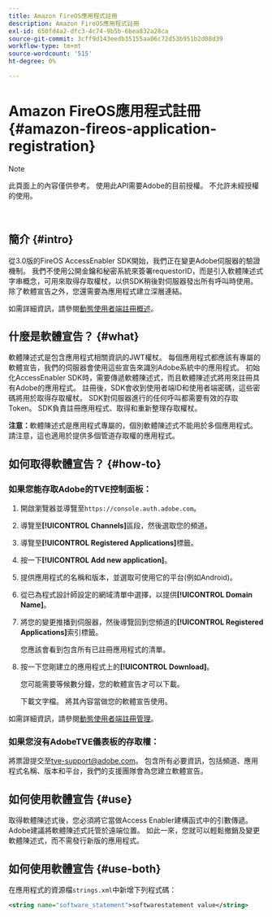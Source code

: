 ```yaml
---
title: Amazon FireOS應用程式註冊
description: Amazon FireOS應用程式註冊
exl-id: 650fd4a2-dfc3-4c74-9b5b-6bea832a28ca
source-git-commit: 3cff9d143eedb35155aa06c72d53b951b2d08d39
workflow-type: tm+mt
source-wordcount: '515'
ht-degree: 0%

---
```


# Amazon FireOS應用程式註冊 {#amazon-fireos-application-registration}

>[!NOTE]
>
>此頁面上的內容僅供參考。 使用此API需要Adobe的目前授權。 不允許未經授權的使用。

</br>

## 簡介 {#intro}

從3.0版的FireOS AccessEnabler SDK開始，我們正在變更Adobe伺服器的驗證機制。 我們不使用公開金鑰和秘密系統來簽署requestorID，而是引入軟體陳述式字串概念，可用來取得存取權杖，以供SDK稍後對伺服器發出所有呼叫時使用。 除了軟體宣告之外，您還需要為應用程式建立深層連結。

如需詳細資訊，請參閱[動態使用者端註冊概述](./dcr-api/dynamic-client-registration-overview.md)。

## 什麼是軟體宣告？ {#what}

軟體陳述式是包含應用程式相關資訊的JWT權杖。 每個應用程式都應該有專屬的軟體宣告，我們的伺服器會使用這些宣告來識別Adobe系統中的應用程式。 初始化AccessEnabler SDK時，需要傳遞軟體陳述式，而且軟體陳述式將用來註冊具有Adobe的應用程式。 註冊後，SDK會收到使用者端ID和使用者端密碼，這些密碼將用於取得存取權杖。 SDK對伺服器進行的任何呼叫都需要有效的存取Token。 SDK負責註冊應用程式、取得和重新整理存取權杖。

**注意：**&#x200B;軟體陳述式是應用程式專屬的，個別軟體陳述式不能用於多個應用程式。 請注意，這也適用於提供多個管道存取權的應用程式。

## 如何取得軟體宣告？ {#how-to}

### 如果您能存取Adobe的TVE控制面板：

1. 開啟瀏覽器並導覽至`https://console.auth.adobe.com`。

1. 導覽至&#x200B;**[!UICONTROL Channels]**&#x200B;區段，然後選取您的頻道。

1. 導覽至&#x200B;**[!UICONTROL Registered Applications]**&#x200B;標籤。

1. 按一下&#x200B;**[!UICONTROL Add new application]**。

1. 提供應用程式的名稱和版本，並選取可使用它的平台(例如Android)。

1. 從已為程式設計師設定的網域清單中選擇，以提供&#x200B;**[!UICONTROL Domain Name]**。

1. 將您的變更推播到伺服器，然後導覽回到您頻道的&#x200B;**[!UICONTROL Registered Applications]**&#x200B;索引標籤。

   您應該會看到包含所有已註冊應用程式的清單。

1. 按一下您剛建立的應用程式上的&#x200B;**[!UICONTROL Download]**。

   您可能需要等候數分鐘，您的軟體宣告才可以下載。

   下載文字檔。 將其內容當做您的軟體宣告使用。

如需詳細資訊，請參閱[動態使用者端註冊管理](./dcr-api/dynamic-client-registration-overview.md#dynamic-client-registration-management)。

### 如果您沒有AdobeTVE儀表板的存取權：

將票證提交至[tve-support@adobe.com](mailto:tve-support@adobe.com)。 包含所有必要資訊，包括頻道、應用程式名稱、版本和平台，我們的支援團隊會為您建立軟體宣告。

## 如何使用軟體宣告 {#use}

取得軟體陳述式後，您必須將它當做Access Enabler建構函式中的引數傳遞。 Adobe建議將軟體陳述式託管於遠端位置。 如此一來，您就可以輕鬆撤銷及變更軟體陳述式，而不需發行新版的應用程式。

## 如何使用軟體宣告 {#use-both}

在應用程式的資源檔`strings.xml`中新增下列程式碼：

```XML
<string name="software_statement">softwarestatement value</string>
```
